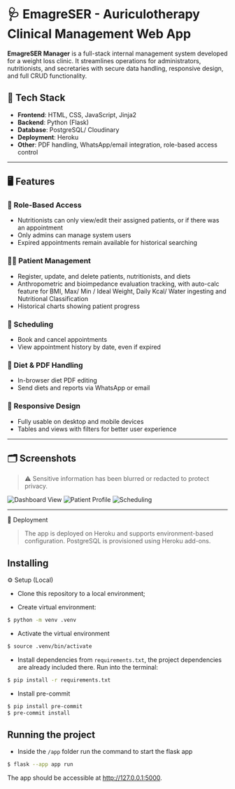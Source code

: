 # 🩺 EmagreSER - Auriculotherapy Clinical Management Web App

**EmagreSER Manager** is a full-stack internal management system developed for a weight loss clinic. It streamlines operations for administrators, nutritionists, and secretaries with secure data handling, responsive design, and full CRUD functionality.

## 🔧 Tech Stack

- **Frontend**: HTML, CSS, JavaScript, Jinja2
- **Backend**: Python (Flask)
- **Database**: PostgreSQL/ Cloudinary
- **Deployment**: Heroku
- **Other**: PDF handling, WhatsApp/email integration, role-based access control

---

## 🖥️ Features

### 🔐 Role-Based Access
- Nutritionists can only view/edit their assigned patients, or if there was an appointment
- Only admins can manage system users
- Expired appointments remain available for historical searching

### 🧑‍⚕️ Patient Management
- Register, update, and delete patients, nutritionists, and diets
- Anthropometric and bioimpedance evaluation tracking, with auto-calc feature for BMI, Max/ Min / Ideal Weight, Daily Kcal/ Water ingesting and Nutritional Classification
- Historical charts showing patient progress

### 📅 Scheduling
- Book and cancel appointments
- View appointment history by date, even if expired

### 📝 Diet & PDF Handling
- In-browser diet PDF editing
- Send diets and reports via WhatsApp or email

### 📱 Responsive Design
- Fully usable on desktop and mobile devices
- Tables and views with filters for better user experience

---

## 🗂️ Screenshots

> ⚠️ Sensitive information has been blurred or redacted to protect privacy.

<!-- Insert censored screenshots here -->
![Dashboard View](screenshots/dashboard_blurred.png)
![Patient Profile](screenshots/patient_profile_blurred.png)
![Scheduling](screenshots/scheduling_blurred.png)

---

🚀 Deployment

> The app is deployed on Heroku and supports environment-based configuration. PostgreSQL is provisioned using Heroku add-ons.

## Installing

⚙️ Setup (Local)

- Clone this repository to a local environment;

- Create virtual environment:
```bash
$ python -m venv .venv
```

- Activate the virtual environment
```bash
$ source .venv/bin/activate
```

- Install dependencies from `requirements.txt`, the project dependencies are already included there. Run into the terminal:
```bash
$ pip install -r requirements.txt
```

- Install pre-commit
```bash
$ pip install pre-commit
$ pre-commit install
```

## Running the project

- Inside the `/app` folder run the command to start the flask app

```bash
$ flask --app app run
```

The app should be accessible at http://127.0.0.1:5000.
